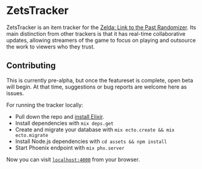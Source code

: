 # ZetsTracker

ZetsTracker is an item tracker for the [Zelda: Link to the Past Randomizer](vt.alttp.run/randomizer). Its main distinction from other trackers is that it has real-time collaborative updates, allowing streamers of the game to focus on playing and outsource the work to viewers who they trust.

## Contributing

This is currently pre-alpha, but once the featureset is complete, open beta will begin. At that time, suggestions or bug reports are welcome here as issues.

For running the tracker locally:

  * Pull down the repo and [install Elixir](https://elixir-lang.org/install.html).
  * Install dependencies with `mix deps.get`
  * Create and migrate your database with `mix ecto.create && mix ecto.migrate`
  * Install Node.js dependencies with `cd assets && npm install`
  * Start Phoenix endpoint with `mix phx.server`

Now you can visit [`localhost:4000`](http://localhost:4000) from your browser.
